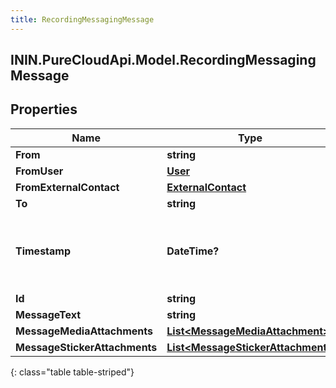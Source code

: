 ```yaml
---
title: RecordingMessagingMessage
---
```

## ININ.PureCloudApi.Model.RecordingMessagingMessage

## Properties

|Name | Type | Description | Notes|
|------------ | ------------- | ------------- | -------------|
| **From** | **string** |  | [optional] |
| **FromUser** | [**User**](User.html) |  | [optional] |
| **FromExternalContact** | [**ExternalContact**](ExternalContact.html) |  | [optional] |
| **To** | **string** |  | [optional] |
| **Timestamp** | **DateTime?** | Date time is represented as an ISO-8601 string. For example: yyyy-MM-ddTHH:mm:ss.SSSZ | [optional] |
| **Id** | **string** |  | [optional] |
| **MessageText** | **string** |  | [optional] |
| **MessageMediaAttachments** | [**List&lt;MessageMediaAttachment&gt;**](MessageMediaAttachment.html) |  | [optional] |
| **MessageStickerAttachments** | [**List&lt;MessageStickerAttachment&gt;**](MessageStickerAttachment.html) |  | [optional] |
{: class="table table-striped"}


